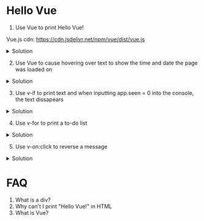 # Hello Vue

1. Use Vue to print Hello Vue!

Vue.js cdn: https://cdn.jsdelivr.net/npm/vue/dist/vue.js

<details><summary>Solution</summary>
<p>

```html
<head>
    <script src="https://cdn.jsdelivr.net/npm/vue/dist/vue.js"></script>
</head>
<body>
    <div id="app">
        {{ message }}
    </div>
</body>
```

```javascript
var app = new Vue({ 
    el: '#app',
    data: {
        message: 'Hello Vue!'
    }
});
```

</p>
</details>

2. Use Vue to cause hovering over text to show the time and date the page was loaded on

<details><summary>Solution</summary>
<p>

```html
<head>
  <script src="https://cdn.jsdelivr.net/npm/vue/dist/vue.js"></script>
</head>
<body>
  <div id="app">
    <span v-bind:title="message">
      Hover your mouse over me for a few seconds
      to see my dynamically bound title!
    </span>
  </div>
</body>
```

```javascript
var app = new Vue({
  el: '#app',
  data: {
    message: 'You loaded this page on ' + new Date().toLocaleString()
  }
})
```

</p>
</details>

3. Use v-if to print text and when inputting app.seen = 0 into the console, the text dissapears

<details><summary>Solution</summary>
<p>

```html
<head>
  <script src=" https://cdn.jsdelivr.net/npm/vue/dist/vue.js"></script>
</head>
<body>
  <div id="app">
    <span v-if="seen">Now you see me</span>
  </div>
</body
```

```javascript
var app = new Vue ({
  el: '#app',
  data: {
    seen: true
  }
})
```

</p>
</details>

4. Use v-for to print a to-do list

<details><summary>Solution</summary>
<p>

```html
<head>
  <script src="https://cdn.jsdelivr.net/npm/vue/dist/vue.js"></script>
</head>
<body>
  <div id="app">
    <ol>
      <li v-for="todo in todos">
        {{ todo.text }}
      </li>
    </ol>
  </div>
</body>
```

```javascript
var app = new Vue({
  el: '#app',
  data: {
    todos: [
      { text: 'Learn JavaScript' },
      { text: 'Learn Vue' },
      { text: 'Build something awesome' }
    ]
  }
})

```

</p>
</details>

5. Use v-on:click to reverse a message

<details><summary>Solution</summary>
<p>

```html
<head>
  <script src="https://cdn.jsdelivr.net/npm/vue/dist/vue.js"></script>
</head>
<body>
  <div id="app">
    <p>{{ message }}</p>
    <button v-on:click="reverseMessage">Reverse Message</button>
  </div>
</body>
```

```javascript
var app5 = new Vue({
  el: '#app',
  data: {
    message: 'Hello Vue.js!'
  },
  methods: {
    reverseMessage: function () {
      this.message = this.message.split('').reverse().join('')
    }
  }
})
```

</p>
</details>

# FAQ

1. What is a div?
2. Why can't I print "Hello Vue!" in HTML
3. What is Vue?
